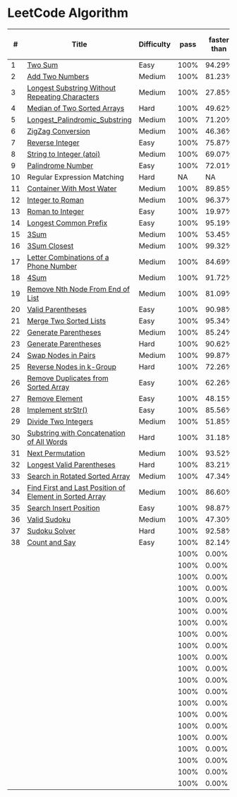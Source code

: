 LeetCode Algorithm
========

| # | Title | Difficulty |  pass | faster than | memory less than |
|---| ----- | ---------- | ----- | ----------- | ---------------- |
|1|[Two Sum](https://github.com/Dod-o/LeetCode/blob/master/1-10/1.Two_Sum.py) | Easy|100%| 94.29% | 97.01% |
|2|[Add Two Numbers](https://github.com/Dod-o/LeetCode/blob/master/1-10/2.Add_Two_Numbers.py) | Medium|100%| 81.23% | 46.16% |
|3|[Longest Substring Without Repeating Characters](https://github.com/Dod-o/LeetCode/blob/master/1-10/3.Longest_Substring_Without_Repeating_Characters.py) | Medium|100%| 27.85% | 65.74% |
|4|[Median of Two Sorted Arrays  ](https://github.com/Dod-o/LeetCode/blob/master/1-10/4.Median_of_Two_Sorted_Arrays.py) | Hard|100%| 49.62% | 13.81% |
|5|[Longest_Palindromic_Substring](https://github.com/Dod-o/LeetCode/blob/master/1-10/5.Longest_Palindromic_Substring.py) | Medium|100%| 71.20% | 96.89% |
|6|[ZigZag Conversion](https://github.com/Dod-o/LeetCode/blob/master/1-10/6.ZigZag_Conversion.py) | Medium|100%| 46.36% | 73.40% |
|7|[Reverse Integer](https://github.com/Dod-o/LeetCode/blob/master/1-10/7.Reverse_Integer.py) | Easy|100%| 75.87% | 51.71% |
|8|[String to Integer (atoi)](https://github.com/Dod-o/LeetCode/blob/master/1-10/8.String_to_Integer_(atoi).py) | Medium|100%| 69.07% | 93.85% |
|9|[Palindrome Number](https://github.com/Dod-o/LeetCode/blob/master/1-10/9.Palindrome_Number.py) | Easy|100%| 72.01% | 54.91% |
|10| Regular Expression Matching| Hard| NA| NA | NA |
|11|[Container With Most Water](https://github.com/Dod-o/LeetCode/blob/master/11-20/11.Container_With_Most_Water.py) | Medium|100%| 89.85% | 89.38% |
|12|[Integer to Roman](https://github.com/Dod-o/LeetCode/blob/master/11-20/12.Integer%20to%20Roman.py) | Medium|100%| 96.37% | 60.36% |
|13|[Roman to Integer](https://github.com/Dod-o/LeetCode/blob/master/11-20/13.Roman_to_Integer.py) | Easy|100%| 19.97% | 82.06% |
|14|[Longest Common Prefix](https://github.com/Dod-o/LeetCode/blob/master/11-20/14.Longest_Common_Prefix.py) | Easy|100%| 95.19% | 86.36% |
|15|[3Sum](https://github.com/Dod-o/LeetCode/blob/master/11-20/15.3Sum.py) | Medium|100%| 53.45% | 72.00% |
|16|[3Sum Closest](https://github.com/Dod-o/LeetCode/blob/master/11-20/16.3Sum_Closest.py) | Medium|100%| 99.32% | 55.94% |
|17|[Letter Combinations of a Phone Number](https://github.com/Dod-o/LeetCode/blob/master/11-20/17.Letter_Combinations_of_a_Phone_Number.py) | Medium|100%| 84.69% | 82.70% |
|18|[4Sum](https://github.com/Dod-o/LeetCode/blob/master/11-20/18.4Sum.py) | Medium|100%| 91.72% | 97.78% |
|19|[Remove Nth Node From End of List](https://github.com/Dod-o/LeetCode/blob/master/11-20/19.Remove_Nth_Node_From_End_of_List.py) | Medium|100%| 81.09% | 37.66% |
|20|[Valid Parentheses](https://github.com/Dod-o/LeetCode/blob/master/11-20/20.Valid_Parentheses.py) | Easy|100%| 90.98% | 45.17% |
|21|[Merge Two Sorted Lists](https://github.com/Dod-o/LeetCode/blob/master/21-30/21.%20Merge_Two_Sorted_Lists.py) | Easy|100%| 95.34% | 61.16% |
|22|[Generate Parentheses](https://github.com/Dod-o/LeetCode/blob/master/21-30/22.%20Generate_Parentheses.py) | Medium|100%| 85.24% | 84.59% |
|23|[Generate Parentheses](https://github.com/Dod-o/LeetCode/blob/master/21-30/23.%20Merge_k_Sorted_Lists.py) | Hard|100%| 90.62% | 33.20% |
|24|[Swap Nodes in Pairs](https://github.com/Dod-o/LeetCode/blob/master/21-30/24.%20Swap_Nodes_in_Pairs.py) | Medium|100%| 99.87% | 50.81% |
|25|[Reverse Nodes in k-Group](https://github.com/Dod-o/LeetCode/blob/master/21-30/25.%20Reverse_Nodes_in_k-Group.py) | Hard|100%| 72.26% | 54.89% |
|26|[Remove Duplicates from Sorted Array](https://github.com/Dod-o/LeetCode/blob/master/21-30/26.%20Remove_Duplicates_from_Sorted_Array.py) | Easy|100%| 62.26% | 92.52% |
|27|[Remove Element](https://github.com/Dod-o/LeetCode/blob/master/21-30/27.%20Remove_Element.py) | Easy|100%| 48.15% | 70.71% |
|28|[Implement strStr()](https://github.com/Dod-o/LeetCode/blob/master/21-30/28.%20Implement_strStr().py) | Easy|100%| 85.56% | 67.81% |
|29|[Divide Two Integers](https://github.com/Dod-o/LeetCode/blob/master/21-30/29.%20Divide_Two_Integers.py) | Medium|100%| 51.85% | 97.37% |
|30|[Substring with Concatenation of All Words](https://github.com/Dod-o/LeetCode/blob/master/21-30/30.%20Substring%20with%20Concatenation%20of%20All%20Words.py) | Hard|100%| 31.18% | 62.29% |
|31|[Next Permutation](https://github.com/Dod-o/LeetCode/blob/master/31-40/31.%20Next%20Permutation.py) | Medium|100%| 93.52% | 37.16% |
|32|[Longest Valid Parentheses](https://github.com/Dod-o/LeetCode/blob/master/31-40/32.%20Longest%20Valid%20Parentheses.py) | Hard|100%| 83.21% | 34.66% |
|33|[Search in Rotated Sorted Array](https://github.com/Dod-o/LeetCode/blob/master/31-40/33.%20Search%20in%20Rotated%20Sorted%20Array.py) | Medium|100%| 47.34% | 81.96% |
|34|[Find First and Last Position of Element in Sorted Array](https://github.com/Dod-o/LeetCode/blob/master/31-40/34.%20Find%20First%20and%20Last%20Position%20of%20Element%20in%20Sorted%20Array.py) | Medium|100%| 86.60% | 97.78% |
|35|[Search Insert Position](https://github.com/Dod-o/LeetCode/blob/master/31-40/35.%20Search%20Insert%20Position.py) | Easy|100%| 98.87% | 76.67% |
|36|[Valid Sudoku](https://github.com/Dod-o/LeetCode/blob/master/31-40/36.%20Valid%20Sudoku.py) | Medium|100%| 47.30% | 35.87% |
|37|[Sudoku Solver](https://github.com/Dod-o/LeetCode/blob/master/31-40/37.%20Sudoku%20Solver.py) | Hard|100%| 92.58% | 47.74% |
|38|[Count and Say](https://github.com/Dod-o/LeetCode/blob/master/31-40/38.%20Count%20and%20Say.py) | Easy|100%| 82.14% | 19.94% |
||[]() | |100%| 0.00% | 0.00% |
||[]() | |100%| 0.00% | 0.00% |
||[]() | |100%| 0.00% | 0.00% |
||[]() | |100%| 0.00% | 0.00% |
||[]() | |100%| 0.00% | 0.00% |
||[]() | |100%| 0.00% | 0.00% |
||[]() | |100%| 0.00% | 0.00% |
||[]() | |100%| 0.00% | 0.00% |
||[]() | |100%| 0.00% | 0.00% |
||[]() | |100%| 0.00% | 0.00% |
||[]() | |100%| 0.00% | 0.00% |
||[]() | |100%| 0.00% | 0.00% |
||[]() | |100%| 0.00% | 0.00% |
||[]() | |100%| 0.00% | 0.00% |
||[]() | |100%| 0.00% | 0.00% |
||[]() | |100%| 0.00% | 0.00% |
||[]() | |100%| 0.00% | 0.00% |
||[]() | |100%| 0.00% | 0.00% |
||[]() | |100%| 0.00% | 0.00% |
||[]() | |100%| 0.00% | 0.00% |
||[]() | |100%| 0.00% | 0.00% |

